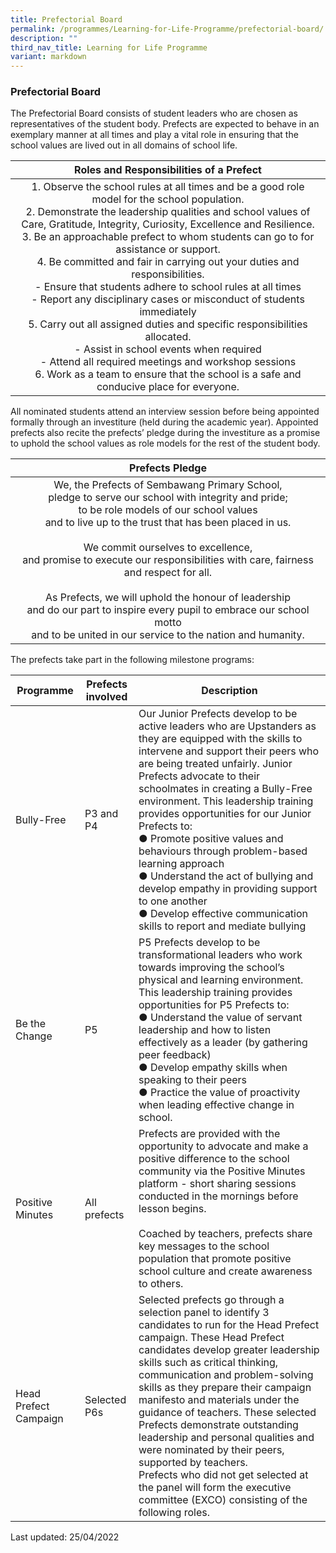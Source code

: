 ```yaml
---
title: Prefectorial Board
permalink: /programmes/Learning-for-Life-Programme/prefectorial-board/
description: ""
third_nav_title: Learning for Life Programme
variant: markdown
---
```

### Prefectorial Board

The Prefectorial Board consists of student leaders who are chosen as representatives of the student body. Prefects are expected to behave in an exemplary manner at all times and play a vital role in ensuring that the school values are lived out in all domains of school life.

| Roles and Responsibilities of a Prefect |
|:---:|
| 1. Observe the school rules at all times and be a good role model for the school population.<br>2. Demonstrate the leadership qualities and school values of Care, Gratitude, Integrity, Curiosity, Excellence and Resilience.<br>3. Be an approachable prefect to whom students can go to for assistance or support.<br>4. Be committed and fair in carrying out your duties and responsibilities.<br>-   Ensure that students adhere to school rules at all times<br>-   Report any disciplinary cases or misconduct of students immediately<br>5. Carry out all assigned duties and specific responsibilities allocated.<br>-   Assist in school events when required<br>-   Attend all required meetings and workshop sessions<br>6. Work as a team to ensure that the school is a safe and conducive place for everyone. |

All nominated students attend an interview session before being appointed formally through an investiture (held during the academic year). Appointed prefects also recite the prefects’ pledge during the investiture as a promise to uphold the school values as role models for the rest of the student body.

| Prefects Pledge |
|:---:|
| We, the Prefects of Sembawang Primary School,<br>pledge to serve our school with integrity and pride;<br>to be role models of our school values<br>and to live up to the trust that has been placed in us.<br> <br>We commit ourselves to excellence,<br>and promise to execute our responsibilities with care, fairness<br>and respect for all.<br> <br>As Prefects, we will uphold the honour of leadership<br>and do our part to inspire every pupil to embrace our school motto<br>and to be united in our service to the nation and humanity. |

The prefects take part in the following milestone programs:

| Programme | Prefects involved | Description |
|---|---|---|
| Bully-Free | P3 and P4 | Our Junior Prefects develop to be active leaders who are Upstanders as they are equipped with the skills to intervene and support their peers who are being treated unfairly. Junior Prefects advocate to their schoolmates in creating a Bully-Free environment. This leadership training provides opportunities for our Junior Prefects to:<br>●      Promote positive values and behaviours through problem-based learning approach<br>●      Understand the act of bullying and develop empathy in providing support to one another<br>●      Develop effective communication skills to report and mediate bullying |
| Be the Change | P5 | P5 Prefects develop to be transformational leaders who work towards improving the school’s physical and learning environment. This leadership training provides opportunities for P5 Prefects to:<br>●      Understand the value of servant leadership and how to listen effectively as a leader (by gathering peer feedback)<br>●      Develop empathy skills when speaking to their peers<br>●      Practice the value of proactivity when leading effective change in school. |
| Positive Minutes | All prefects | Prefects are provided with the opportunity to advocate and make a positive difference to the school community via the Positive Minutes platform - short sharing sessions conducted in the mornings before lesson begins.<br><br>Coached by teachers, prefects share key messages to the school population that promote positive school culture and create awareness to others. |
| Head Prefect Campaign | Selected P6s | Selected prefects go through a selection panel to identify 3 candidates to run for the Head Prefect campaign. These Head Prefect candidates develop greater leadership skills such as critical thinking, communication and problem-solving skills as they prepare their campaign manifesto and materials under the guidance of teachers. These selected Prefects demonstrate outstanding leadership and personal qualities and were nominated by their peers, supported by teachers.<br>Prefects who did not get selected at the panel will form the executive committee (EXCO) consisting of the following roles. |



Last updated: 25/04/2022